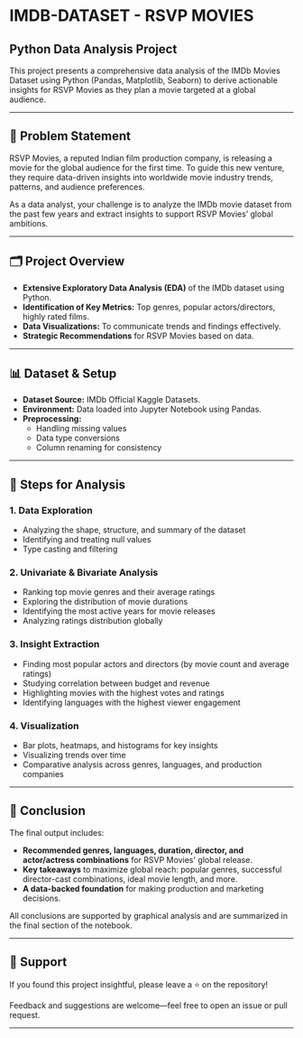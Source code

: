 # IMDB-DATASET - RSVP MOVIES  
## Python Data Analysis Project

This project presents a comprehensive data analysis of the IMDb Movies Dataset using Python (Pandas, Matplotlib, Seaborn) to derive actionable insights for RSVP Movies as they plan a movie targeted at a global audience.

---

## 📄 Problem Statement

RSVP Movies, a reputed Indian film production company, is releasing a movie for the global audience for the first time. To guide this new venture, they require data-driven insights into worldwide movie industry trends, patterns, and audience preferences.

As a data analyst, your challenge is to analyze the IMDb movie dataset from the past few years and extract insights to support RSVP Movies’ global ambitions.

---

## 🗂️ Project Overview

- **Extensive Exploratory Data Analysis (EDA)** of the IMDb dataset using Python.
- **Identification of Key Metrics:** Top genres, popular actors/directors, highly rated films.
- **Data Visualizations:** To communicate trends and findings effectively.
- **Strategic Recommendations** for RSVP Movies based on data.

---

## 📊 Dataset & Setup

- **Dataset Source:** IMDb Official Kaggle Datasets.
- **Environment:** Data loaded into Jupyter Notebook using Pandas.
- **Preprocessing:**
  - Handling missing values
  - Data type conversions
  - Column renaming for consistency

---

## 📝 Steps for Analysis

### 1. Data Exploration
- Analyzing the shape, structure, and summary of the dataset
- Identifying and treating null values
- Type casting and filtering

### 2. Univariate & Bivariate Analysis
- Ranking top movie genres and their average ratings
- Exploring the distribution of movie durations
- Identifying the most active years for movie releases
- Analyzing ratings distribution globally

### 3. Insight Extraction
- Finding most popular actors and directors (by movie count and average ratings)
- Studying correlation between budget and revenue
- Highlighting movies with the highest votes and ratings
- Identifying languages with the highest viewer engagement

### 4. Visualization
- Bar plots, heatmaps, and histograms for key insights
- Visualizing trends over time
- Comparative analysis across genres, languages, and production companies

---

## 🏁 Conclusion

The final output includes:

- **Recommended genres, languages, duration, director, and actor/actress combinations** for RSVP Movies' global release.
- **Key takeaways** to maximize global reach: popular genres, successful director-cast combinations, ideal movie length, and more.
- **A data-backed foundation** for making production and marketing decisions.

All conclusions are supported by graphical analysis and are summarized in the final section of the notebook.

---

## 🤝 Support

If you found this project insightful, please leave a ⭐ on the repository!

Feedback and suggestions are welcome—feel free to open an issue or pull request.

---

